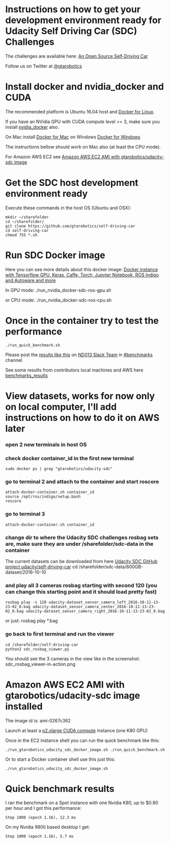 
# Instructions on how to get your development environment ready for Udacity Self Driving Car (SDC) Challenges

The challenges are available here:
	[An Open Source Self-Driving Car](https://www.udacity.com/self-driving-car)

Follow us on Twitter at [@gtarobotics](https://twitter.com/gtarobotics)

# Install docker and nvidia_docker and CUDA

The recommended platform is Ubuntu 16.04 host and [Docker for Linux](https://docs.docker.com/engine/installation/linux/ubuntulinux/).

If you have an NVidia GPU with CUDA compute level >= 3, make sure you install [nvidia_docker](https://github.com/NVIDIA/nvidia-docker) also.

On Mac install [Docker for Mac](https://docs.docker.com/docker-for-mac/) on Windows [Docker for Windows](https://docs.docker.com/docker-for-windows/)

The instructions bellow should work on Mac also (at least the CPU mode).

For Amazon AWS EC2 see [Amazon AWS EC2 AMI with gtarobotics/udacity-sdc image](#amazon-aws-ec2-ami-with-gtaroboticsudacity-sdc-image-installed) 

# Get the SDC host development environment ready

Execute these commands in the host OS (Ubuntu and OSX):
	
	mkdir ~/sharefolder
	cd ~/sharefolder/
	git clone https://github.com/gtarobotics/self-driving-car
	cd self-driving-car
	chmod 755 *.sh

# Run SDC Docker image

Here you can see more details about this docker image:
	[Docker instance with Tensorflow GPU, Keras, Caffe, Torch, Jupyter Notebook, ROS Indigo and Autoware and more](https://hub.docker.com/r/gtarobotics/udacity-sdc/)

In GPU mode:
	./run_nvidia_docker-sdc-ros-gpu.sh

or CPU mode:
	./run_nvidia_docker-sdc-ros-cpu.sh

# Once in the container try to test the performance
	./run_quick_benchmark.sh

Please post the [results like this](#quick-benchmark-results) on [ND013 Slack Team](https://nd013.udacity.com/) in [#benchmarks](https://nd013.slack.com/messages/benchmarks) channel.

See some results from contributors local machines and AWS here [benchmarks_results](./benchmarks_results)

# View datasets, works for now only on local computer, I'll add instructions on how to do it on AWS later

### open 2 new terminals in host OS

### check docker container_id in the first new terminal	
	sudo docker ps | grep "gtarobotics/udacity-sdc"

### go to terminal 2 and attach to the container and start roscore
	attach-docker-container.sh container_id
	source /opt/ros/indigo/setup.bash
	roscore 
 
### go to terminal 3
	attach-docker-container.sh container_id

### change dir to where the Udacity SDC challenges rosbag sets are, make sure they are under /sharefolder/sdc-data in the container
The current datasets can be downloaded from here [Udacity SDC GitHub project udacity/self-driving-car](https://github.com/udacity/self-driving-car)
	cd /sharefolder/sdc-data/600GB-dataset/2016-10-10

### and play all 3 cameras rosbag starting with second 120 (you can change this starting point and it should load pretty fast)	
	rosbag play -s 120 udacity-dataset_sensor_camera_left_2016-10-11-13-23-02_0.bag udacity-dataset_sensor_camera_center_2016-10-11-13-23-02_0.bag udacity-dataset_sensor_camera_right_2016-10-11-13-23-02_0.bag

or just:
	rosbag play *.bag

### go back to first terminal and run the viewer
	cd /sharefolder/self-driving-car
	python2 sdc_rosbag_viewer.py

You should see the 3 cameras in the view like in the screenshot:
	sdc_rosbag_viewer-in-action.png

# Amazon AWS EC2 AMI with gtarobotics/udacity-sdc image installed
The image id is: ami-0267c362

Launch at least a [p2.xlarge CUDA compute](https://aws.amazon.com/ec2/instance-types/p2/) instance (one K80 GPU)

Once in the EC2 instance shell you can run the quick benchmark like this:

	./run_gtarobotics_udacity_sdc_docker_image.sh ./run_quick_benchmark.sh

Or to start a Docker container shell use this just this:

	./run_gtarobotics_udacity_sdc_docker_image.sh

# Quick benchmark results
I ran the benchmark on a Spot instance with one Nvidia K80, up to $0.90 per hour and I got this performance:

	Step 1000 (epoch 1.16), 12.3 ms

On my Nvidia 980ti based desktop I get:

	Step 1000 (epoch 1.16), 5.7 ms 

